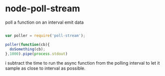 node-poll-stream
================

poll a function on an interval emit data 

```js

var poller = require('poll-stream');

poller(function(cb){
  doSomething(cb);
},1000).pipe(process.stdout)

```

i subtract the time to run the async function from the polling interval to let it sample as close to interval as possible.
